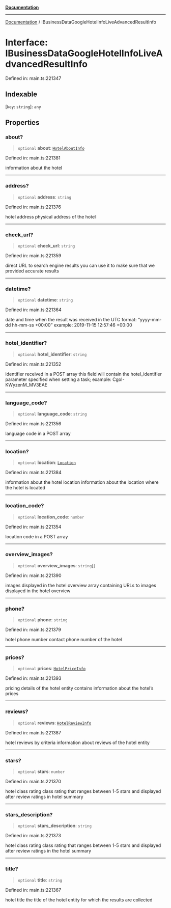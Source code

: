 [**Documentation**](../README.md)

***

[Documentation](../README.md) / IBusinessDataGoogleHotelInfoLiveAdvancedResultInfo

# Interface: IBusinessDataGoogleHotelInfoLiveAdvancedResultInfo

Defined in: main.ts:221347

## Indexable

\[`key`: `string`\]: `any`

## Properties

### about?

> `optional` **about**: [`HotelAboutInfo`](../classes/HotelAboutInfo.md)

Defined in: main.ts:221381

information about the hotel

***

### address?

> `optional` **address**: `string`

Defined in: main.ts:221376

hotel address
physical address of the hotel

***

### check\_url?

> `optional` **check\_url**: `string`

Defined in: main.ts:221359

direct URL to search engine results
you can use it to make sure that we provided accurate results

***

### datetime?

> `optional` **datetime**: `string`

Defined in: main.ts:221364

date and time when the result was received
in the UTC format: “yyyy-mm-dd hh-mm-ss +00:00”
example:
2019-11-15 12:57:46 +00:00

***

### hotel\_identifier?

> `optional` **hotel\_identifier**: `string`

Defined in: main.ts:221352

identifier received in a POST array
this field will contain the hotel_identifier parameter specified when setting a task;
example:
CgoI-KWyzenM_MV3EAE

***

### language\_code?

> `optional` **language\_code**: `string`

Defined in: main.ts:221356

language code in a POST array

***

### location?

> `optional` **location**: [`Location`](../classes/Location.md)

Defined in: main.ts:221384

information about the hotel location
information about the location where the hotel is located

***

### location\_code?

> `optional` **location\_code**: `number`

Defined in: main.ts:221354

location code in a POST array

***

### overview\_images?

> `optional` **overview\_images**: `string`[]

Defined in: main.ts:221390

images displayed in the hotel overview
array containing URLs to images displayed in the hotel overview

***

### phone?

> `optional` **phone**: `string`

Defined in: main.ts:221379

hotel phone number
contact phone number of the hotel

***

### prices?

> `optional` **prices**: [`HotelPriceInfo`](../classes/HotelPriceInfo.md)

Defined in: main.ts:221393

pricing details of the hotel entity
contains information about the hotel’s prices

***

### reviews?

> `optional` **reviews**: [`HotelReviewInfo`](../classes/HotelReviewInfo.md)

Defined in: main.ts:221387

hotel reviews by criteria
information about reviews of the hotel entity

***

### stars?

> `optional` **stars**: `number`

Defined in: main.ts:221370

hotel class rating
class rating that ranges between 1-5 stars and displayed after review ratings in hotel summary

***

### stars\_description?

> `optional` **stars\_description**: `string`

Defined in: main.ts:221373

hotel class rating
class rating that ranges between 1-5 stars and displayed after review ratings in the hotel summary

***

### title?

> `optional` **title**: `string`

Defined in: main.ts:221367

hotel title
the title of the hotel entity for which the results are collected
